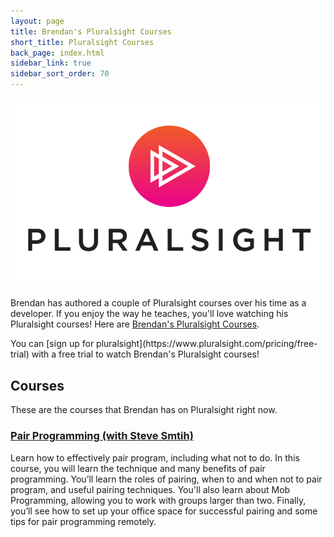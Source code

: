 ```yaml
---
layout: page
title: Brendan's Pluralsight Courses
short_title: Pluralsight Courses
back_page: index.html
sidebar_link: true
sidebar_sort_order: 70
---
```


[![Pluralsight Logo](/images/files/PS_logo_F-11.png)](https://www.pluralsight.com/authors/brendan-enrick)

Brendan has authored a couple of Pluralsight courses over his time as a developer. If you enjoy the way he teaches, you'll love watching his Pluralsight courses! Here are [Brendan's Pluralsight Courses](https://www.pluralsight.com/authors/brendan-enrick).

<p class="message">
  You can [sign up for pluralsight](https://www.pluralsight.com/pricing/free-trial) with a free trial to watch Brendan's Pluralsight courses!
</p>

## Courses

These are the courses that Brendan has on Pluralsight right now.

### [Pair Programming (with Steve Smtih)](https://www.pluralsight.com/courses/pair-programming)

Learn how to effectively pair program, including what not to do. In this course, you will learn the technique and many benefits of pair programming. You’ll learn the roles of pairing, when to and when not to pair program, and useful pairing techniques. You'll also learn about Mob Programming, allowing you to work with groups larger than two. Finally, you’ll see how to set up your office space for successful pairing and some tips for pair programming remotely.
